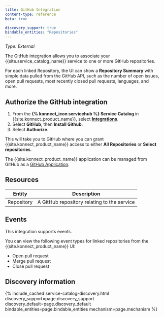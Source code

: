 ```yaml
---
title: GitHub Integration
content-type: reference
beta: true

discovery_support: true
bindable_entities: "Repositories"
---
```


_Type: External_

The GitHub integration allows you to associate your {{site.service_catalog_name}} service to one or more GitHub repositories. 

For each linked Repository, the UI can show a **Repository Summary** with simple data pulled from the GitHub API, such as the number of open issues, open pull requests, most recently closed pull requests, languages, and more.

## Authorize the GitHub integration

1. From the **{% konnect_icon servicehub %} Service Catalog** in {{site.konnect_product_name}}, select **[Integrations](https://cloud.konghq.com/us/service-catalog/integrations)**. 
2. Select **GitHub**, then **Install Github**.
3. Select **Authorize**. 


This will take you to GitHub where you can grant {{site.konnect_product_name}} access to either **All Repositories** or **Select repositories**. 

The {{site.konnect_product_name}} application can be managed from GitHub as a [GitHub Application](https://docs.github.com/en/apps/using-github-apps/authorizing-github-apps).

## Resources

Entity  | Description
-------|-------------
Repository | A GitHub repository relating to the service

## Events

This integration supports events.

You can view the following event types for linked repositories from the {{site.konnect_product_name}} UI:

* Open pull request
* Merge pull request
* Close pull request


## Discovery information

<!-- vale off-->

{% include_cached service-catalog-discovery.html 
   discovery_support=page.discovery_support
   discovery_default=page.discovery_default
   bindable_entities=page.bindable_entities
   mechanism=page.mechanism %}

<!-- vale on-->
